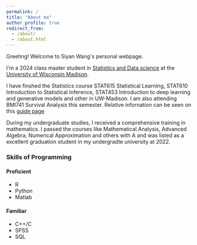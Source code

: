 ```yaml
---
permalink: /
title: "About me"
author_profile: true
redirect_from: 
  - /about/
  - /about.html
---
```


Greeting! Welcome to Siyan Wang's personal webpage.

I'm a 2024 class master student in [Statistics and Data science](https://guide.wisc.edu/graduate/statistics/statistics-ms/statistics-statistics-data-science-ms/) at the [University of Wisconsin Madison](https://www.wisc.edu/).

I have finshed the Statistics course STAT615 Statistical Learning, STAT610 Introduction to Statistical Inference, STAT453 Introduction to deep learning and generative models and other in UW-Madison. I am also attending BMI741 Survival Analysis this semester. Relative infornation can be seen on this [guide page](https://guide.wisc.edu/courses/stat/)

During my undergraduate studies, I received a comprehensive training in mathematics. I passed the courses like Mathematical Analysis, Advanced Algebra, Numerical Approximation and others with A and was listed as a excellent graduation student in my undergradte university at 2022.

### Skills of Programming
#### Proficient
* R
* Python
* Matlab
####  Familiar
* C++/C
* SPSS
* SQL


